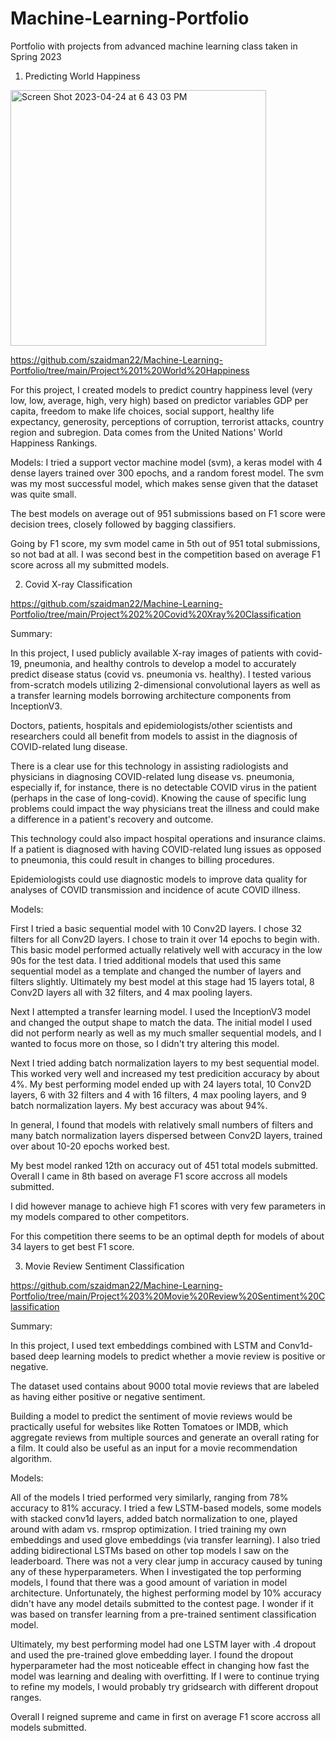 # Machine-Learning-Portfolio
Portfolio with projects from advanced machine learning class taken in Spring 2023

1. Predicting World Happiness

<img width="409" alt="Screen Shot 2023-04-24 at 6 43 03 PM" src="https://user-images.githubusercontent.com/61389709/234132003-959c6b80-f891-4f8d-83e3-f62d71f2f127.png">

https://github.com/szaidman22/Machine-Learning-Portfolio/tree/main/Project%201%20World%20Happiness

For this project, I created models to predict country happiness level (very low, low, average, high, very high) based on predictor variables GDP per capita, freedom to make life choices, social support, healthy life expectancy, generosity, perceptions of corruption, terrorist attacks, country region and subregion. Data comes from the United Nations' World Happiness Rankings.

Models:
I tried a support vector machine model (svm), a keras model with 4 dense layers trained over 300 epochs, and a random forest model. The svm was my most successful model, which makes sense given that the dataset was quite small.

The best models on average out of 951 submissions based on F1 score were decision trees, closely followed by bagging classifiers.

Going by F1 score, my svm model came in 5th out of 951 total submissions, so not bad at all. I was second best in the competition based on average F1 score across all my submitted models.

2. Covid X-ray Classification

https://github.com/szaidman22/Machine-Learning-Portfolio/tree/main/Project%202%20Covid%20Xray%20Classification

Summary:

In this project, I used publicly available X-ray images of patients with covid-19, pneumonia, and healthy controls to develop a model to accurately predict disease status (covid vs. pneumonia vs. healthy). I tested various from-scratch models utilizing 2-dimensional convolutional layers as well as a transfer learning models borrowing architecture components from InceptionV3.

Doctors, patients, hospitals and epidemiologists/other scientists and researchers could all benefit from models to assist in the diagnosis of COVID-related lung disease.

There is a clear use for this technology in assisting radiologists and physicians in diagnosing COVID-related lung disease vs. pneumonia, especially if, for instance, there is no detectable COVID virus in the patient (perhaps in the case of long-covid). Knowing the cause of specific lung problems could impact the way physicians treat the illness and could make a difference in a patient's recovery and outcome.

This technology could also impact hospital operations and insurance claims. If a patient is diagnosed with having COVID-related lung issues as opposed to pneumonia, this could result in changes to billing procedures.

Epidemiologists could use diagnostic models to improve data quality for analyses of COVID transmission and incidence of acute COVID illness.

Models:

First I tried a basic sequential model with 10 Conv2D layers. I chose 32 filters for all Conv2D layers. I chose to train it over 14 epochs to begin with. This basic model performed actually relatively well with accuracy in the low 90s for the test data. I tried additional models that used this same sequential model as a template and changed the number of layers and filters slightly. Ultimately my best model at this stage had 15 layers total, 8 Conv2D layers all with 32 filters, and 4 max pooling layers.

Next I attempted a transfer learning model. I used the InceptionV3 model and changed the output shape to match the data. The initial model I used did not perform nearly as well as my much smaller sequential models, and I wanted to focus more on those, so I didn't try altering this model.

Next I tried adding batch normalization layers to my best sequential model. This worked very well and increased my test predicition accuracy by about 4%. My best performing model ended up with 24 layers total, 10 Conv2D layers, 6 with 32 filters and 4 with 16 filters, 4 max pooling layers, and 9 batch normalization layers. My best accuracy was about 94%.

In general, I found that models with relatively small numbers of filters and many batch normalization layers dispersed between Conv2D layers, trained over about 10-20 epochs worked best.

My best model ranked 12th on accuracy out of 451 total models submitted. Overall I came in 8th based on average F1 score accross all models submitted.

I did however manage to achieve high F1 scores with very few parameters in my models compared to other competitors.

For this competition there seems to be an optimal depth for models of about 34 layers to get best F1 score.

3. Movie Review Sentiment Classification

https://github.com/szaidman22/Machine-Learning-Portfolio/tree/main/Project%203%20Movie%20Review%20Sentiment%20Classification

Summary:

In this project, I used text embeddings combined with LSTM and Conv1d-based deep learning models to predict whether a movie review is positive or negative.

The dataset used contains about 9000 total movie reviews that are labeled as having either positive or negative sentiment.

Building a model to predict the sentiment of movie reviews would be practically useful for websites like Rotten Tomatoes or IMDB, which aggregate reviews from multiple sources and generate an overall rating for a film. It could also be useful as an input for a movie recommendation algorithm.

Models:

All of the models I tried performed very similarly, ranging from 78% accuracy to 81% accuracy. I tried a few LSTM-based models, some models with stacked conv1d layers, added batch normalization to one, played around with adam vs. rmsprop optimization. I tried training my own embeddings and used glove embeddings (via transfer learning). I also tried adding bidirectional LSTMs based on other top models I saw on the leaderboard. There was not a very clear jump in accuracy caused by tuning any of these hyperparameters. When I investigated the top performing models, I found that there was a good amount of variation in model architecture. Unfortunately, the highest performing model by 10% accuracy didn't have any model details submitted to the contest page. I wonder if it was based on transfer learning from a pre-trained sentiment classification model.

Ultimately, my best performing model had one LSTM layer with .4 dropout and used the pre-trained glove embedding layer. I found the dropout hyperparameter had the most noticeable effect in changing how fast the model was learning and dealing with overfitting. If I were to continue trying to refine my models, I would probably try gridsearch with different dropout ranges.

Overall I reigned supreme and came in first on average F1 score accross all models submitted.
